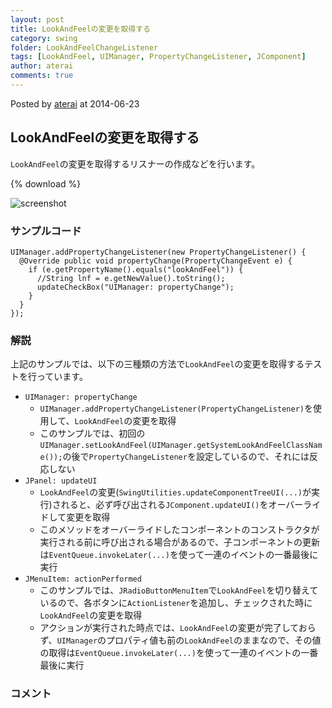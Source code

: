 ```yaml
---
layout: post
title: LookAndFeelの変更を取得する
category: swing
folder: LookAndFeelChangeListener
tags: [LookAndFeel, UIManager, PropertyChangeListener, JComponent]
author: aterai
comments: true
---
```


Posted by [aterai](http://terai.xrea.jp/aterai.html) at 2014-06-23

## LookAndFeelの変更を取得する
`LookAndFeel`の変更を取得するリスナーの作成などを行います。

{% download %}

![screenshot](https://lh3.googleusercontent.com/-dbduLE1mbyM/U6b3UwtJj6I/AAAAAAAACH4/AUy3dSpgxMg/s800/LookAndFeelChangeListener.png)

### サンプルコード
<pre class="prettyprint"><code>UIManager.addPropertyChangeListener(new PropertyChangeListener() {
  @Override public void propertyChange(PropertyChangeEvent e) {
    if (e.getPropertyName().equals("lookAndFeel")) {
      //String lnf = e.getNewValue().toString();
      updateCheckBox("UIManager: propertyChange");
    }
  }
});
</code></pre>

### 解説
上記のサンプルでは、以下の三種類の方法で`LookAndFeel`の変更を取得するテストを行っています。

- `UIManager: propertyChange`
    - `UIManager.addPropertyChangeListener(PropertyChangeListener)`を使用して、`LookAndFeel`の変更を取得
    - このサンプルでは、初回の`UIManager.setLookAndFeel(UIManager.getSystemLookAndFeelClassName());`の後で`PropertyChangeListener`を設定しているので、それには反応しない
- `JPanel: updateUI`
    - `LookAndFeel`の変更(`SwingUtilities.updateComponentTreeUI(...)`が実行)されると、必ず呼び出される`JComponent.updateUI()`をオーバーライドして変更を取得
    - このメソッドをオーバーライドしたコンポーネントのコンストラクタが実行される前に呼び出される場合があるので、子コンポーネントの更新は`EventQueue.invokeLater(...)`を使って一連のイベントの一番最後に実行
- `JMenuItem: actionPerformed`
    - このサンプルでは、`JRadioButtonMenuItem`で`LookAndFeel`を切り替えているので、各ボタンに`ActionListener`を追加し、チェックされた時に`LookAndFeel`の変更を取得
    - アクションが実行された時点では、`LookAndFeel`の変更が完了しておらず、`UIManager`のプロパティ値も前の`LookAndFeel`のままなので、その値の取得は`EventQueue.invokeLater(...)`を使って一連のイベントの一番最後に実行

<!-- dummy comment line for breaking list -->

### コメント
